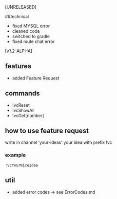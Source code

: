 [UNRELEASED]

##technical
 - fixed MYSQL error
 - cleaned code
 - switched to gradle
 - fixed mute chat error

[v1.2-ALPHA]

## features
 - added Feature Request

## commands
 - !vcReset
 - !vcShowAll
 - !vcGet[number]

## how to use feature request
 write in channel 'your-ideas' your idea with prefix !vc
 ### example 
  `!vcYourNiceIdea`

## util
 - added error codes -> see ErrorCodes.md